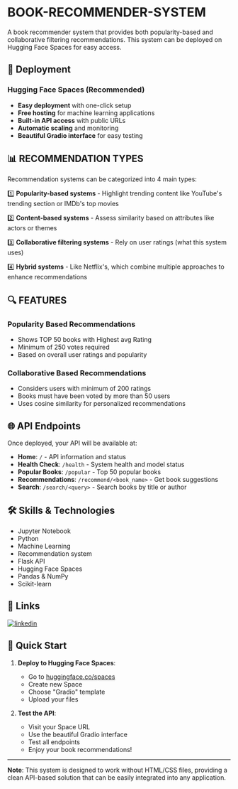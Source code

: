 # BOOK-RECOMMENDER-SYSTEM

A book recommender system that provides both popularity-based and collaborative filtering recommendations. This system can be deployed on Hugging Face Spaces for easy access.

## 🚀 **Deployment**

### **Hugging Face Spaces (Recommended)**
- **Easy deployment** with one-click setup
- **Free hosting** for machine learning applications
- **Built-in API access** with public URLs
- **Automatic scaling** and monitoring
- **Beautiful Gradio interface** for easy testing

## 📊 **RECOMMENDATION TYPES**

Recommendation systems can be categorized into 4 main types: 

1️⃣ **Popularity-based systems** - Highlight trending content like YouTube's trending section or IMDb's top movies

2️⃣ **Content-based systems** - Assess similarity based on attributes like actors or themes

3️⃣ **Collaborative filtering systems** - Rely on user ratings (what this system uses)

4️⃣ **Hybrid systems** - Like Netflix's, which combine multiple approaches to enhance recommendations

## 🔍 **FEATURES**

### **Popularity Based Recommendations**
- Shows TOP 50 books with Highest avg Rating
- Minimum of 250 votes required
- Based on overall user ratings and popularity

### **Collaborative Based Recommendations**
- Considers users with minimum of 200 ratings
- Books must have been voted by more than 50 users
- Uses cosine similarity for personalized recommendations

## 🌐 **API Endpoints**

Once deployed, your API will be available at:
- **Home**: `/` - API information and status
- **Health Check**: `/health` - System health and model status
- **Popular Books**: `/popular` - Top 50 popular books
- **Recommendations**: `/recommend/<book_name>` - Get book suggestions
- **Search**: `/search/<query>` - Search books by title or author

## 🛠️ **Skills & Technologies**
- Jupyter Notebook
- Python
- Machine Learning
- Recommendation system
- Flask API
- Hugging Face Spaces
- Pandas & NumPy
- Scikit-learn

## 🔗 **Links**
[![linkedin](https://img.shields.io/badge/linkedin-0A66C2?style=for-the-badge&logo=linkedin&logoColor=white)](https://www.linkedin.com/in/sanika-nandurkar-7ab823250/)

## 📱 **Quick Start**

1. **Deploy to Hugging Face Spaces**:
   - Go to [huggingface.co/spaces](https://huggingface.co/spaces)
   - Create new Space
   - Choose "Gradio" template
   - Upload your files

2. **Test the API**:
   - Visit your Space URL
   - Use the beautiful Gradio interface
   - Test all endpoints
   - Enjoy your book recommendations!

---

**Note**: This system is designed to work without HTML/CSS files, providing a clean API-based solution that can be easily integrated into any application.
